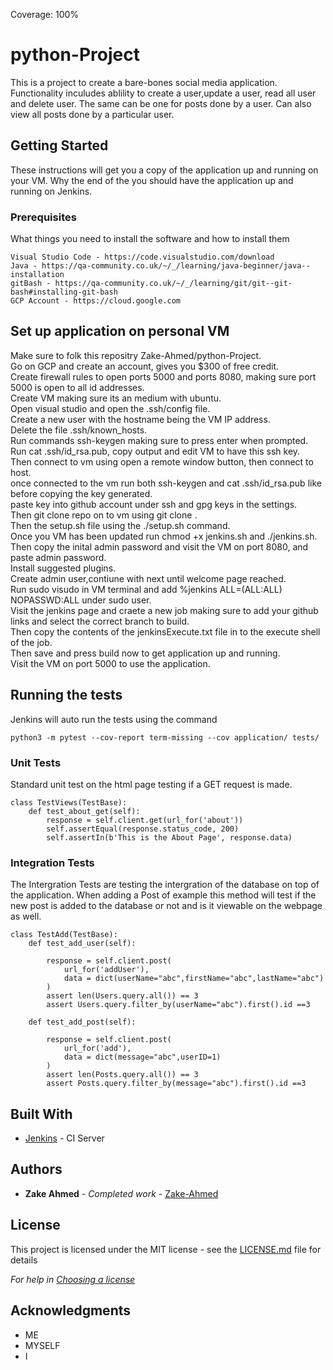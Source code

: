Coverage: 100%
# python-Project

This is a project to create a bare-bones social media application. Functionality inculudes ablility to create a user,update a user, read all user and delete user. The same can be one for posts done by a user. Can also view all posts done by a particular user. 

## Getting Started

These instructions will get you a copy of the application up and running on your VM. Why the end of the you should have the application up and running on Jenkins.

### Prerequisites

What things you need to install the software and how to install them

```
Visual Studio Code - https://code.visualstudio.com/download
Java - https://qa-community.co.uk/~/_/learning/java-beginner/java--installation
gitBash - https://qa-community.co.uk/~/_/learning/git/git--git-bash#installing-git-bash
GCP Account - https://cloud.google.com

```
## Set up application on personal VM

Make sure to folk this repositry Zake-Ahmed/python-Project. \
Go on GCP and create an account, gives you $300 of free credit. \
Create firewall rules to open ports 5000 and ports 8080, making sure port 5000 is open to all id addresses. \
Create VM making sure its an medium with ubuntu. \
Open visual studio and open the .ssh/config file. \
Create a new user with the hostname being the VM IP address. \
Delete the file .ssh/known_hosts. \
Run commands ssh-keygen making sure to press enter when prompted. \
Run cat .ssh/id_rsa.pub, copy output and edit VM to have this ssh key. \
Then connect to vm using open a remote window button, then connect to host. \
once connected to the vm run both ssh-keygen and cat .ssh/id_rsa.pub like before copying the key generated. \
paste key into github account under ssh and gpg keys in the settings. \
Then git clone repo on to vm using git clone <repo-ssh-link>. \
Then the setup.sh file using the ./setup.sh command. \
Once you VM has been updated run chmod +x jenkins.sh and ./jenkins.sh. \
Then copy the inital admin password and visit the VM on port 8080, and paste admin password. \
Install suggested plugins. \
Create admin user,contiune with next until welcome page reached. \
Run sudo visudo in VM terminal and add %jenkins ALL=(ALL:ALL) NOPASSWD:ALL under sudo user. \
Visit the jenkins page and craete a new job making sure to add your github links and select the correct branch to build. \
Then copy the contents of the jenkinsExecute.txt file in to the execute shell of the job. \
Then save and press build now to get application up and running. \
Visit the VM on port 5000 to use the application.


## Running the tests
Jenkins will auto run the tests using the command
```
python3 -m pytest --cov-report term-missing --cov application/ tests/

```

### Unit Tests 

Standard unit test on the html page testing if a GET request is made.

```
class TestViews(TestBase):
    def test_about_get(self):
        response = self.client.get(url_for('about'))
        self.assertEqual(response.status_code, 200)
        self.assertIn(b'This is the About Page', response.data)
```

### Integration Tests 
The Intergration Tests are testing the intergration of the database on top of the application. When adding a Post of example this method will test if the new post is added to the database or not and is it viewable on the webpage as well.


```
class TestAdd(TestBase):
    def test_add_user(self):

        response = self.client.post(
            url_for('addUser'),
            data = dict(userName="abc",firstName="abc",lastName="abc")
        )
        assert len(Users.query.all()) == 3
        assert Users.query.filter_by(userName="abc").first().id ==3
    
    def test_add_post(self):

        response = self.client.post(
            url_for('add'),
            data = dict(message="abc",userID=1)
        )
        assert len(Posts.query.all()) == 3
        assert Posts.query.filter_by(message="abc").first().id ==3
```
## Built With

* [Jenkins](https://www.jenkins.io) - CI Server

## Authors

* **Zake Ahmed** - *Completed work* - [Zake-Ahmed](https://github.com/Zake-Ahmed)

## License

This project is licensed under the MIT license - see the [LICENSE.md](LICENSE.md) file for details 

*For help in [Choosing a license](https://choosealicense.com/)*

## Acknowledgments

* ME
* MYSELF
* I
